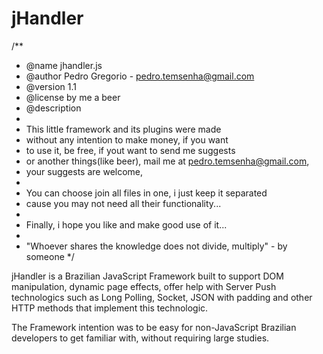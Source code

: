 # jHandler

/**
 * @name jhandler.js
 * @author Pedro Gregorio - pedro.temsenha@gmail.com
 * @version 1.1
 * @license by me a beer
 * @description
 *
 * This little framework and its plugins were made
 * without any intention to make money, if you want
 * to use it, be free, if yout want to send me suggests
 * or another things(like beer), mail me at pedro.temsenha@gmail.com,
 * your suggests are welcome,
 *
 * You can choose join all files in one, i just keep it separated
 * cause you may not need all their functionality...
 *
 * Finally, i hope you like and make good use of it...
 *
 * "Whoever shares the knowledge does not divide, multiply" - by someone
 */

jHandler is a Brazilian JavaScript Framework built to support DOM manipulation, dynamic page effects, offer help with Server Push technologics such as Long Polling, Socket, JSON with padding and other HTTP methods that implement this technologic.

The Framework intention was to be easy for non-JavaScript Brazilian developers to get familiar with, without requiring large studies.
